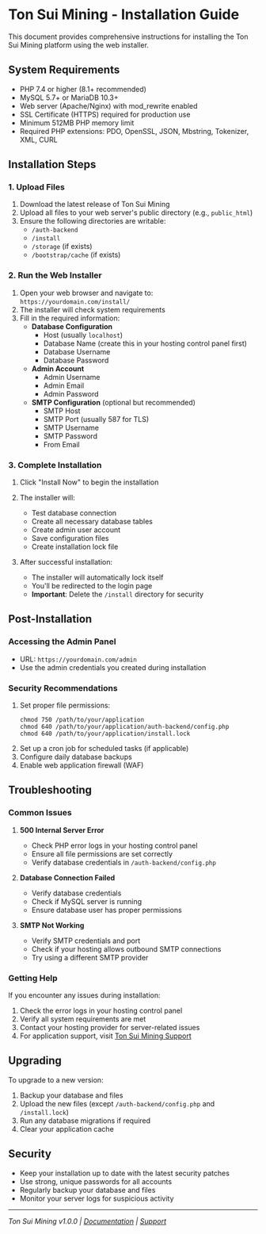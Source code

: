 # Ton Sui Mining - Installation Guide

This document provides comprehensive instructions for installing the Ton Sui Mining platform using the web installer.

## System Requirements

- PHP 7.4 or higher (8.1+ recommended)
- MySQL 5.7+ or MariaDB 10.3+
- Web server (Apache/Nginx) with mod_rewrite enabled
- SSL Certificate (HTTPS) required for production use
- Minimum 512MB PHP memory limit
- Required PHP extensions: PDO, OpenSSL, JSON, Mbstring, Tokenizer, XML, CURL

## Installation Steps

### 1. Upload Files

1. Download the latest release of Ton Sui Mining
2. Upload all files to your web server's public directory (e.g., `public_html`)
3. Ensure the following directories are writable:
   - `/auth-backend`
   - `/install`
   - `/storage` (if exists)
   - `/bootstrap/cache` (if exists)

### 2. Run the Web Installer

1. Open your web browser and navigate to: `https://yourdomain.com/install/`
2. The installer will check system requirements
3. Fill in the required information:
   - **Database Configuration**
     - Host (usually `localhost`)
     - Database Name (create this in your hosting control panel first)
     - Database Username
     - Database Password
   - **Admin Account**
     - Admin Username
     - Admin Email
     - Admin Password
   - **SMTP Configuration** (optional but recommended)
     - SMTP Host
     - SMTP Port (usually 587 for TLS)
     - SMTP Username
     - SMTP Password
     - From Email

### 3. Complete Installation

1. Click "Install Now" to begin the installation
2. The installer will:
   - Test database connection
   - Create all necessary database tables
   - Create admin user account
   - Save configuration files
   - Create installation lock file

3. After successful installation:
   - The installer will automatically lock itself
   - You'll be redirected to the login page
   - **Important**: Delete the `/install` directory for security

## Post-Installation

### Accessing the Admin Panel
- URL: `https://yourdomain.com/admin`
- Use the admin credentials you created during installation

### Security Recommendations
1. Set proper file permissions:
   ```
   chmod 750 /path/to/your/application
   chmod 640 /path/to/your/application/auth-backend/config.php
   chmod 640 /path/to/your/application/install.lock
   ```
2. Set up a cron job for scheduled tasks (if applicable)
3. Configure daily database backups
4. Enable web application firewall (WAF)

## Troubleshooting

### Common Issues

1. **500 Internal Server Error**
   - Check PHP error logs in your hosting control panel
   - Ensure all file permissions are set correctly
   - Verify database credentials in `/auth-backend/config.php`

2. **Database Connection Failed**
   - Verify database credentials
   - Check if MySQL server is running
   - Ensure database user has proper permissions

3. **SMTP Not Working**
   - Verify SMTP credentials and port
   - Check if your hosting allows outbound SMTP connections
   - Try using a different SMTP provider

### Getting Help

If you encounter any issues during installation:
1. Check the error logs in your hosting control panel
2. Verify all system requirements are met
3. Contact your hosting provider for server-related issues
4. For application support, visit [Ton Sui Mining Support](https://support.tonsuimining.com)

## Upgrading

To upgrade to a new version:
1. Backup your database and files
2. Upload the new files (except `/auth-backend/config.php` and `/install.lock`)
3. Run any database migrations if required
4. Clear your application cache

## Security

- Keep your installation up to date with the latest security patches
- Use strong, unique passwords for all accounts
- Regularly backup your database and files
- Monitor your server logs for suspicious activity

---

*Ton Sui Mining v1.0.0 | [Documentation](https://docs.tonsuimining.com) | [Support](https://support.tonsuimining.com)*
